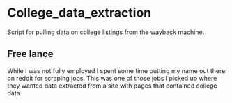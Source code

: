 # College_data_extraction
Script for pulling data on college listings from the wayback machine.

## Free lance
While I was not fully employed I spent some time putting my name out there on reddit for scraping jobs.
This was one of those jobs I picked up where they wanted data extracted from a site with pages that contained college data.
